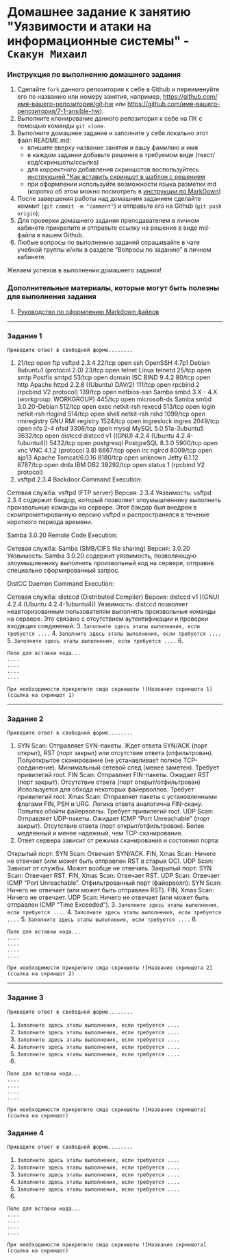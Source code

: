 # Домашнее задание к занятию "Уязвимости и атаки на информационные системы" - `Скакун Михаил`


### Инструкция по выполнению домашнего задания

   1. Сделайте `fork` данного репозитория к себе в Github и переименуйте его по названию или номеру занятия, например, https://github.com/имя-вашего-репозитория/git-hw или  https://github.com/имя-вашего-репозитория/7-1-ansible-hw).
   2. Выполните клонирование данного репозитория к себе на ПК с помощью команды `git clone`.
   3. Выполните домашнее задание и заполните у себя локально этот файл README.md:
      - впишите вверху название занятия и вашу фамилию и имя
      - в каждом задании добавьте решение в требуемом виде (текст/код/скриншоты/ссылка)
      - для корректного добавления скриншотов воспользуйтесь [инструкцией "Как вставить скриншот в шаблон с решением](https://github.com/netology-code/sys-pattern-homework/blob/main/screen-instruction.md)
      - при оформлении используйте возможности языка разметки md (коротко об этом можно посмотреть в [инструкции  по MarkDown](https://github.com/netology-code/sys-pattern-homework/blob/main/md-instruction.md))
   4. После завершения работы над домашним заданием сделайте коммит (`git commit -m "comment"`) и отправьте его на Github (`git push origin`);
   5. Для проверки домашнего задания преподавателем в личном кабинете прикрепите и отправьте ссылку на решение в виде md-файла в вашем Github.
   6. Любые вопросы по выполнению заданий спрашивайте в чате учебной группы и/или в разделе “Вопросы по заданию” в личном кабинете.
   
Желаем успехов в выполнении домашнего задания!
   
### Дополнительные материалы, которые могут быть полезны для выполнения задания

1. [Руководство по оформлению Markdown файлов](https://gist.github.com/Jekins/2bf2d0638163f1294637#Code)

---

### Задание 1

`Приведите ответ в свободной форме........`

1. 21/tcp open ftp vsftpd 2.3.4
22/tcp open ssh OpenSSH 4.7p1 Debian 8ubuntu1 (protocol 2.0)
23/tcp open telnet Linux telnetd
25/tcp open smtp Postfix smtpd
53/tcp open domain ISC BIND 9.4.2
80/tcp open http Apache httpd 2.2.8 ((Ubuntu) DAV/2)
111/tcp open rpcbind 2 (rpcbind V2 protocol)
139/tcp open netbios-ssn Samba smbd 3.X - 4.X (workgroup: WORKGROUP)
445/tcp open microsoft-ds Samba smbd 3.0.20-Debian
512/tcp open exec netkit-rsh rexecd
513/tcp open login netkit-rsh rlogind
514/tcp open shell netkit-rsh rshd
1099/tcp open rmiregistry GNU RMI registry
1524/tcp open ingreslock ingres
2049/tcp open nfs 2-4 nfsd
3306/tcp open mysql MySQL 5.0.51a-3ubuntu5
3632/tcp open distccd distccd v1 ((GNU) 4.2.4 (Ubuntu 4.2.4-1ubuntu4))
5432/tcp open postgresql PostgreSQL 8.3.0
5900/tcp open vnc VNC 4.1.2 (protocol 3.8)
6667/tcp open irc ngircd
8009/tcp open ajp13 Apache Tomcat/6.0.16
8180/tcp open unknown Jetty 6.1.12
8787/tcp open drda IBM DB2
39292/tcp open status 1 (rpcbind V2 protocol)
2. vsftpd 2.3.4 Backdoor Command Execution:

Сетевая служба: vsftpd (FTP server)
Версия: 2.3.4
Уязвимость: vsftpd 2.3.4 содержит бэкдор, который позволяет злоумышленнику выполнить произвольные команды на сервере. Этот бэкдор был внедрен в скомпрометированную версию vsftpd и распространялся в течение короткого периода времени.

Samba 3.0.20 Remote Code Execution:

Сетевая служба: Samba (SMB/CIFS file sharing)
Версия: 3.0.20
Уязвимость: Samba 3.0.20 содержит уязвимость, позволяющую злоумышленнику выполнить произвольный код на сервере, отправив специально сформированный запрос.


DistCC Daemon Command Execution:

Сетевая служба: distccd (Distributed Compiler)
Версия: distccd v1 ((GNU) 4.2.4 (Ubuntu 4.2.4-1ubuntu4))
Уязвимость: distccd позволяет неавторизованным пользователям выполнять произвольные команды на сервере. Это связано с отсутствием аутентификации и проверки входящих соединений.
3. `Заполните здесь этапы выполнения, если требуется ....`
4. `Заполните здесь этапы выполнения, если требуется ....`
5. `Заполните здесь этапы выполнения, если требуется ....`
6. 

```
Поле для вставки кода...
....
....
....
....
```

`При необходимости прикрепитe сюда скриншоты
![Название скриншота 1](ссылка на скриншот 1)`


---

### Задание 2

`Приведите ответ в свободной форме........`

1. SYN Scan:
Отправляет SYN-пакеты.
Ждет ответа SYN/ACK (порт открыт), RST (порт закрыт) или отсутствие ответа (отфильтрован).
Полуоткрытое сканирование (не устанавливает полное TCP-соединение).
Минимальный сетевой след (менее заметен).
Требует привилегий root.
FIN Scan:
Отправляет FIN-пакеты.
Ожидает RST (порт закрыт).
Отсутствие ответа (порт открыт/отфильтрован)
Используется для обхода некоторых файерволлов.
Требует привилегий root.
Xmas Scan:
Отправляет пакеты с установленными флагами FIN, PSH и URG.
Логика ответа аналогична FIN-скану.
Попытка обойти файерволлы.
Требует привилегий root.
UDP Scan:
Отправляет UDP-пакеты.
Ожидает ICMP “Port Unreachable” (порт закрыт).
Отсутствие ответа (порт открыт/отфильтрован).
Более медленный и менее надежный, чем TCP-сканирование.
2. Ответ сервера зависит от режима сканирования и состояния порта:

Открытый порт:
SYN Scan: Отвечает SYN/ACK.
FIN, Xmas Scan: Ничего не отвечает (или может быть отправлен RST в старых ОС).
UDP Scan: Зависит от службы. Может вообще не отвечать.
Закрытый порт:
SYN Scan: Отвечает RST.
FIN, Xmas Scan: Отвечает RST.
UDP Scan: Отвечает ICMP “Port Unreachable”.
Отфильтрованный порт (файерволл):
SYN Scan: Ничего не отвечает (или может быть отправлен RST).
FIN, Xmas Scan: Ничего не отвечает.
UDP Scan: Ничего не отвечает (или может быть отправлен ICMP “Time Exceeded”).
3. `Заполните здесь этапы выполнения, если требуется ....`
4. `Заполните здесь этапы выполнения, если требуется ....`
5. `Заполните здесь этапы выполнения, если требуется ....`
6. 

```
Поле для вставки кода...
....
....
....
....
```

`При необходимости прикрепитe сюда скриншоты
![Название скриншота 2](ссылка на скриншот 2)`


---

### Задание 3

`Приведите ответ в свободной форме........`

1. `Заполните здесь этапы выполнения, если требуется ....`
2. `Заполните здесь этапы выполнения, если требуется ....`
3. `Заполните здесь этапы выполнения, если требуется ....`
4. `Заполните здесь этапы выполнения, если требуется ....`
5. `Заполните здесь этапы выполнения, если требуется ....`
6. 

```
Поле для вставки кода...
....
....
....
....
```

`При необходимости прикрепитe сюда скриншоты
![Название скриншота](ссылка на скриншот)`

### Задание 4

`Приведите ответ в свободной форме........`

1. `Заполните здесь этапы выполнения, если требуется ....`
2. `Заполните здесь этапы выполнения, если требуется ....`
3. `Заполните здесь этапы выполнения, если требуется ....`
4. `Заполните здесь этапы выполнения, если требуется ....`
5. `Заполните здесь этапы выполнения, если требуется ....`
6. 

```
Поле для вставки кода...
....
....
....
....
```

`При необходимости прикрепитe сюда скриншоты
![Название скриншота](ссылка на скриншот)`
